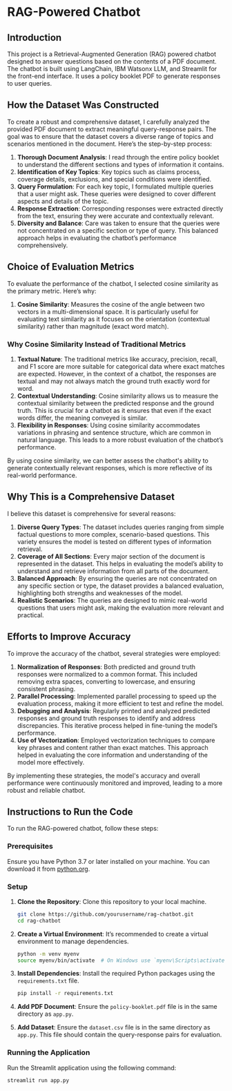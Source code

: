 # RAG-Powered Chatbot

## Introduction

This project is a Retrieval-Augmented Generation (RAG) powered chatbot designed to answer questions based on the contents of a PDF document. The chatbot is built using LangChain, IBM Watsonx LLM, and Streamlit for the front-end interface. It uses a policy booklet PDF to generate responses to user queries.

## How the Dataset Was Constructed

To create a robust and comprehensive dataset, I carefully analyzed the provided PDF document to extract meaningful query-response pairs. The goal was to ensure that the dataset covers a diverse range of topics and scenarios mentioned in the document. Here’s the step-by-step process:

1. **Thorough Document Analysis**: I read through the entire policy booklet to understand the different sections and types of information it contains.
2. **Identification of Key Topics**: Key topics such as claims process, coverage details, exclusions, and special conditions were identified.
3. **Query Formulation**: For each key topic, I formulated multiple queries that a user might ask. These queries were designed to cover different aspects and details of the topic.
4. **Response Extraction**: Corresponding responses were extracted directly from the text, ensuring they were accurate and contextually relevant.
5. **Diversity and Balance**: Care was taken to ensure that the queries were not concentrated on a specific section or type of query. This balanced approach helps in evaluating the chatbot’s performance comprehensively.

## Choice of Evaluation Metrics

To evaluate the performance of the chatbot, I selected cosine similarity as the primary metric. Here’s why:

1. **Cosine Similarity**: Measures the cosine of the angle between two vectors in a multi-dimensional space. It is particularly useful for evaluating text similarity as it focuses on the orientation (contextual similarity) rather than magnitude (exact word match).

### Why Cosine Similarity Instead of Traditional Metrics

1. **Textual Nature**: The traditional metrics like accuracy, precision, recall, and F1 score are more suitable for categorical data where exact matches are expected. However, in the context of a chatbot, the responses are textual and may not always match the ground truth exactly word for word.
2. **Contextual Understanding**: Cosine similarity allows us to measure the contextual similarity between the predicted response and the ground truth. This is crucial for a chatbot as it ensures that even if the exact words differ, the meaning conveyed is similar.
3. **Flexibility in Responses**: Using cosine similarity accommodates variations in phrasing and sentence structure, which are common in natural language. This leads to a more robust evaluation of the chatbot’s performance.

By using cosine similarity, we can better assess the chatbot's ability to generate contextually relevant responses, which is more reflective of its real-world performance.

## Why This is a Comprehensive Dataset

I believe this dataset is comprehensive for several reasons:

1. **Diverse Query Types**: The dataset includes queries ranging from simple factual questions to more complex, scenario-based questions. This variety ensures the model is tested on different types of information retrieval.
2. **Coverage of All Sections**: Every major section of the document is represented in the dataset. This helps in evaluating the model’s ability to understand and retrieve information from all parts of the document.
3. **Balanced Approach**: By ensuring the queries are not concentrated on any specific section or type, the dataset provides a balanced evaluation, highlighting both strengths and weaknesses of the model.
4. **Realistic Scenarios**: The queries are designed to mimic real-world questions that users might ask, making the evaluation more relevant and practical.

## Efforts to Improve Accuracy

To improve the accuracy of the chatbot, several strategies were employed:

1. **Normalization of Responses**: Both predicted and ground truth responses were normalized to a common format. This included removing extra spaces, converting to lowercase, and ensuring consistent phrasing.
2. **Parallel Processing**: Implemented parallel processing to speed up the evaluation process, making it more efficient to test and refine the model.
3. **Debugging and Analysis**: Regularly printed and analyzed predicted responses and ground truth responses to identify and address discrepancies. This iterative process helped in fine-tuning the model’s performance.
4. **Use of Vectorization**: Employed vectorization techniques to compare key phrases and content rather than exact matches. This approach helped in evaluating the core information and understanding of the model more effectively.

By implementing these strategies, the model's accuracy and overall performance were continuously monitored and improved, leading to a more robust and reliable chatbot.

## Instructions to Run the Code

To run the RAG-powered chatbot, follow these steps:

### Prerequisites

Ensure you have Python 3.7 or later installed on your machine. You can download it from [python.org](https://www.python.org/downloads/).

### Setup

1. **Clone the Repository**: Clone this repository to your local machine.
    ```bash
    git clone https://github.com/yourusername/rag-chatbot.git
    cd rag-chatbot
    ```

2. **Create a Virtual Environment**: It’s recommended to create a virtual environment to manage dependencies.
    ```bash
    python -m venv myenv
    source myenv/bin/activate  # On Windows use `myenv\Scripts\activate`
    ```

3. **Install Dependencies**: Install the required Python packages using the `requirements.txt` file.
    ```bash
    pip install -r requirements.txt
    ```

4. **Add PDF Document**: Ensure the `policy-booklet.pdf` file is in the same directory as `app.py`.

5. **Add Dataset**: Ensure the `dataset.csv` file is in the same directory as `app.py`. This file should contain the query-response pairs for evaluation.

### Running the Application

Run the Streamlit application using the following command:
  ```bash
  streamlit run app.py
  ```
